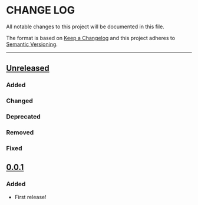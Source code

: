# CHANGE LOG
All notable changes to this project will be documented in this file.

The format is based on [Keep a Changelog](http://keepachangelog.com/)
and this project adheres to [Semantic Versioning](http://semver.org/).

----
## [Unreleased]

### Added

### Changed

### Deprecated

### Removed

### Fixed

## [0.0.1]

### Added

* First release!

<!-- Releases -->
[Unreleased]: https://github.com/cucumber/common/compare/suggest/v0.0.1...main
[0.0.1]:      https://github.com/cucumber/common/releases/tag/suggest-v0.0.1

<!-- Contributors in alphabetical order -->
[aslakhellesoy]:    https://github.com/aslakhellesoy
